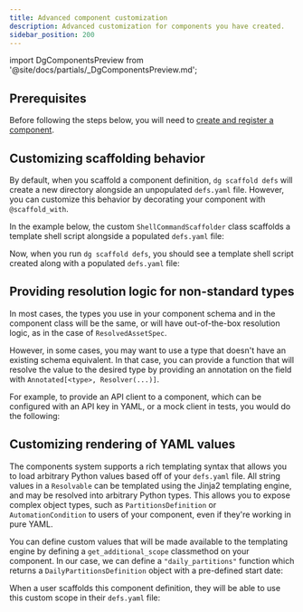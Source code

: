 ```yaml
---
title: Advanced component customization
description: Advanced customization for components you have created.
sidebar_position: 200
---
```


import DgComponentsPreview from '@site/docs/partials/\_DgComponentsPreview.md';

<DgComponentsPreview />

## Prerequisites

Before following the steps below, you will need to [create and register a component](/guides/labs/components/creating-new-components/creating-and-registering-a-component).

## Customizing scaffolding behavior

By default, when you scaffold a component definition, `dg scaffold defs` will create a new directory alongside an unpopulated `defs.yaml` file. However, you can customize this behavior by decorating your component with `@scaffold_with`.

In the example below, the custom `ShellCommandScaffolder` class scaffolds a template shell script alongside a populated `defs.yaml` file:

<CodeExample
  path="docs_snippets/docs_snippets/guides/components/shell-script-component/with-scaffolder.py"
  language="python"
  title="my_component_library/lib/shell_command.py"
/>

Now, when you run `dg scaffold defs`, you should see a template shell script created along with a populated `defs.yaml` file:

<CodeExample
  path="docs_snippets/docs_snippets/guides/components/shell-script-component/5-scaffolded-defs.yaml"
  language="yaml"
  title="my_component_library/components/my_shell_command/defs.yaml"
/>

<CodeExample
  path="docs_snippets/docs_snippets/guides/components/shell-script-component/6-scaffolded-component-script.sh"
  language="bash"
  title="my_component_library/components/my_shell_command/script.sh"
/>

## Providing resolution logic for non-standard types

In most cases, the types you use in your component schema and in the component class will be the same, or will have out-of-the-box resolution logic, as in the case of `ResolvedAssetSpec`.

However, in some cases, you may want to use a type that doesn't have an existing schema equivalent. In that case, you can provide a function that will resolve the value to the desired type by providing an annotation on the field with `Annotated[<type>, Resolver(...)]`.

For example, to provide an API client to a component, which can be configured with an API key in YAML, or a mock client in tests, you would do the following:

<CodeExample
  path="docs_snippets/docs_snippets/guides/components/shell-script-component/custom-schema-resolution.py"
  language="python"
/>

## Customizing rendering of YAML values

The components system supports a rich templating syntax that allows you to load arbitrary Python values based off of your `defs.yaml` file. All string values in a `Resolvable` can be templated using the Jinja2 templating engine, and may be resolved into arbitrary Python types. This allows you to expose complex object types, such as `PartitionsDefinition` or `AutomationCondition` to users of your component, even if they're working in pure YAML.

You can define custom values that will be made available to the templating engine by defining a `get_additional_scope` classmethod on your component. In our case, we can define a `"daily_partitions"` function which returns a `DailyPartitionsDefinition` object with a pre-defined start date:

<CodeExample
  path="docs_snippets/docs_snippets/guides/components/shell-script-component/with-custom-scope.py"
  language="python"
/>

When a user scaffolds this component definition, they will be able to use this custom scope in their `defs.yaml` file:

<CodeExample
  path="docs_snippets/docs_snippets/guides/components/shell-script-component/7-custom-scope-defs.yaml"
  language="yaml"
  title="my_component_library/components/my_shell_command/defs.yaml"
/>
